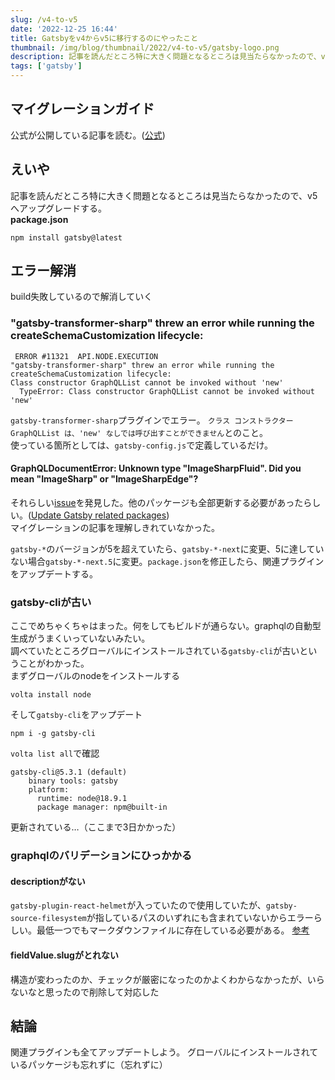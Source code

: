 ```yaml
---
slug: /v4-to-v5
date: '2022-12-25 16:44'
title: Gatsbyをv4からv5に移行するのにやったこと
thumbnail: /img/blog/thumbnail/2022/v4-to-v5/gatsby-logo.png
description: 記事を読んだところ特に大きく問題となるところは見当たらなかったので、v5へアップグレードする。
tags: ['gatsby']
---
```

## マイグレーションガイド
公式が公開している記事を読む。([公式](https://www.gatsbyjs.com/docs/reference/release-notes/migrating-from-v4-to-v5/))

## えいや
記事を読んだところ特に大きく問題となるところは見当たらなかったので、v5へアップグレードする。  
**package.json**
```shell
npm install gatsby@latest
```
## エラー解消
build失敗しているので解消していく

### "gatsby-transformer-sharp" threw an error while running the createSchemaCustomization lifecycle:
```shell
 ERROR #11321  API.NODE.EXECUTION
"gatsby-transformer-sharp" threw an error while running the createSchemaCustomization lifecycle:
Class constructor GraphQLList cannot be invoked without 'new'
  TypeError: Class constructor GraphQLList cannot be invoked without 'new'
```
`gatsby-transformer-sharp`プラグインでエラー。
`クラス コンストラクター GraphQLList は、'new' なしでは呼び出すことができません`とのこと。  
使っている箇所としては、`gatsby-config.js`で定義しているだけ。

#### GraphQLDocumentError: Unknown type "ImageSharpFluid". Did you mean "ImageSharp" or "ImageSharpEdge"?

それらしい[issue](https://github.com/gatsbyjs/gatsby/discussions/36609#discussioncomment-4057299)を発見した。他のパッケージも全部更新する必要があったらしい。([Update Gatsby related packages](https://v5.gatsbyjs.com/docs/reference/release-notes/migrating-from-v4-to-v5/#update-gatsby-related-packages))  
マイグレーションの記事を理解しきれていなかった。

`gatsby-*`のバージョンが5を超えていたら、`gatsby-*-next`に変更、5に達していない場合`gatsby-*-next.5`に変更。`package.json`を修正したら、関連プラグインをアップデートする。

### gatsby-cliが古い
ここでめちゃくちゃはまった。何をしてもビルドが通らない。graphqlの自動型生成がうまくいっていないみたい。  
調べていたところグローバルにインストールされている`gatsby-cli`が古いということがわかった。  
まずグローバルのnodeをインストールする
```
volta install node
```
そして`gatsby-cli`をアップデート
```
npm i -g gatsby-cli
```
`volta list all`で確認
```
gatsby-cli@5.3.1 (default)
    binary tools: gatsby
    platform:
      runtime: node@18.9.1
      package manager: npm@built-in
```
更新されている…（ここまで3日かかった）

### graphqlのバリデーションにひっかかる
#### descriptionがない
`gatsby-plugin-react-helmet`が入っていたので使用していたが、`gatsby-source-filesystem`が指しているパスのいずれにも含まれていないからエラーらしい。最低一つでもマークダウンファイルに存在している必要がある。
[参考](https://stackoverflow.com/questions/62209671/gatsby-keeps-complaining-cannot-query-field-fields-on-type-markdownremark-wh)

#### fieldValue.slugがとれない
構造が変わったのか、チェックが厳密になったのかよくわからなかったが、いらないなと思ったので削除して対応した

## 結論
関連プラグインも全てアップデートしよう。
グローバルにインストールされているパッケージも忘れずに（忘れずに）
